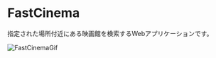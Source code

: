 # FastCinema
指定された場所付近にある映画館を検索するWebアプリケーションです。
  
![FastCinemaGif](https://user-images.githubusercontent.com/48997441/60792090-f68fc500-a19f-11e9-9bd7-c5247327ef08.gif)
  
